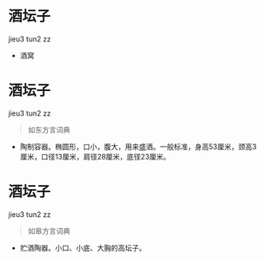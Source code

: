 # 酒坛子
jieu3 tun2 zz
- 酒窝

# 酒坛子
jieu3 tun2 zz
> 如东方言词典
- 陶制容器。椭圆形，口小，腹大，用来盛酒。一般标准，身高53厘米，颈高3厘米，口径13厘米，肩径28厘米，底径23厘米。

# 酒坛子
jieu3 tun2 zz
> 如皋方言词典
- 贮酒陶器。小口、小底、大胸的高坛子。
